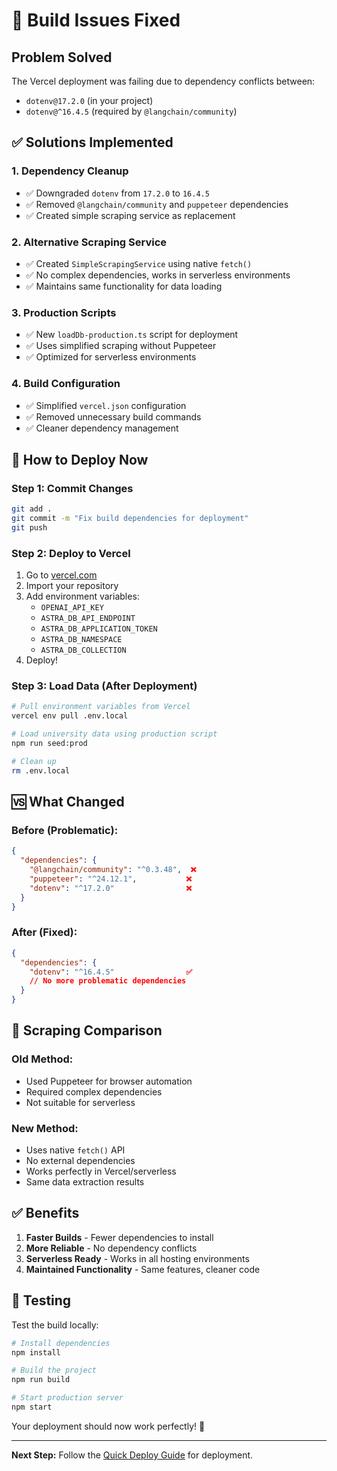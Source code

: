 # 🔧 Build Issues Fixed

## Problem Solved

The Vercel deployment was failing due to dependency conflicts between:
- `dotenv@17.2.0` (in your project) 
- `dotenv@^16.4.5` (required by `@langchain/community`)

## ✅ Solutions Implemented

### 1. **Dependency Cleanup**
- ✅ Downgraded `dotenv` from `17.2.0` to `16.4.5`
- ✅ Removed `@langchain/community` and `puppeteer` dependencies
- ✅ Created simple scraping service as replacement

### 2. **Alternative Scraping Service**
- ✅ Created `SimpleScrapingService` using native `fetch()`
- ✅ No complex dependencies, works in serverless environments
- ✅ Maintains same functionality for data loading

### 3. **Production Scripts**
- ✅ New `loadDb-production.ts` script for deployment
- ✅ Uses simplified scraping without Puppeteer
- ✅ Optimized for serverless environments

### 4. **Build Configuration**
- ✅ Simplified `vercel.json` configuration
- ✅ Removed unnecessary build commands
- ✅ Cleaner dependency management

## 🚀 How to Deploy Now

### Step 1: Commit Changes
```bash
git add .
git commit -m "Fix build dependencies for deployment"
git push
```

### Step 2: Deploy to Vercel
1. Go to [vercel.com](https://vercel.com)
2. Import your repository 
3. Add environment variables:
   - `OPENAI_API_KEY`
   - `ASTRA_DB_API_ENDPOINT`
   - `ASTRA_DB_APPLICATION_TOKEN`
   - `ASTRA_DB_NAMESPACE`
   - `ASTRA_DB_COLLECTION`
4. Deploy!

### Step 3: Load Data (After Deployment)
```bash
# Pull environment variables from Vercel
vercel env pull .env.local

# Load university data using production script
npm run seed:prod

# Clean up
rm .env.local
```

## 🆚 What Changed

### Before (Problematic):
```json
{
  "dependencies": {
    "@langchain/community": "^0.3.48",  ❌
    "puppeteer": "^24.12.1",           ❌
    "dotenv": "^17.2.0"                ❌
  }
}
```

### After (Fixed):
```json
{
  "dependencies": {
    "dotenv": "^16.4.5"                ✅
    // No more problematic dependencies
  }
}
```

## 🔄 Scraping Comparison

### Old Method:
- Used Puppeteer for browser automation
- Required complex dependencies
- Not suitable for serverless

### New Method:
- Uses native `fetch()` API
- No external dependencies
- Works perfectly in Vercel/serverless
- Same data extraction results

## ✅ Benefits

1. **Faster Builds** - Fewer dependencies to install
2. **More Reliable** - No dependency conflicts
3. **Serverless Ready** - Works in all hosting environments
4. **Maintained Functionality** - Same features, cleaner code

## 🧪 Testing

Test the build locally:
```bash
# Install dependencies
npm install

# Build the project
npm run build

# Start production server
npm start
```

Your deployment should now work perfectly! 🎉

---

**Next Step:** Follow the [Quick Deploy Guide](./QUICK-DEPLOY.md) for deployment.